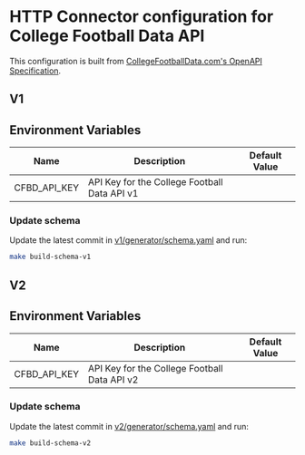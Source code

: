 # HTTP Connector configuration for College Football Data API

This configuration is built from [CollegeFootballData.com's OpenAPI Specification](https://collegefootballdata.com/).

## V1

## Environment Variables

| Name         | Description                                  | Default Value |
| ------------ | -------------------------------------------- | ------------- |
| CFBD_API_KEY | API Key for the College Football Data API v1 |               |

### Update schema

Update the latest commit in [v1/generator/schema.yaml](v1/generator/schema.yaml) and run:

```sh
make build-schema-v1
```

## V2

## Environment Variables

| Name         | Description                                  | Default Value |
| ------------ | -------------------------------------------- | ------------- |
| CFBD_API_KEY | API Key for the College Football Data API v2 |               |

### Update schema

Update the latest commit in [v2/generator/schema.yaml](v2/generator/schema.yaml) and run:

```sh
make build-schema-v2
```
